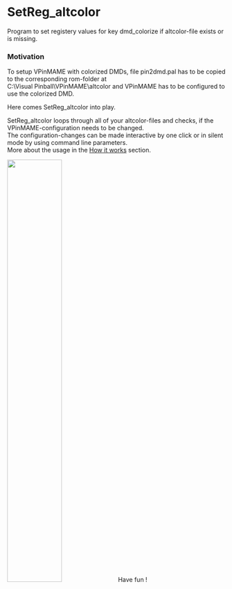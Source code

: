 # SetReg_altcolor
Program to set registery values for key dmd_colorize if altcolor-file exists or is missing.

### Motivation
To setup VPinMAME with colorized DMDs, file pin2dmd.pal has to be copied to the corresponding rom-folder at  
C:\Visual Pinball\VPinMAME\altcolor and VPinMAME has to be configured to use the colorized DMD.  

Here comes SetReg_altcolor into play.

SetReg_altcolor loops through all of your altcolor-files and checks, if the VPinMAME-configuration needs to be changed.  
The configuration-changes can be made interactive by one click or in silent mode by using command line parameters.  
More about the usage in the [How it works](https://github.com/SteloPin/SetReg_altcolor/wiki/How-it-works) section.

<img src="https://user-images.githubusercontent.com/74100604/147820171-9a0b300e-7e24-4372-8312-897de5f51dac.png" width=50% height=50%>  
Have fun !
